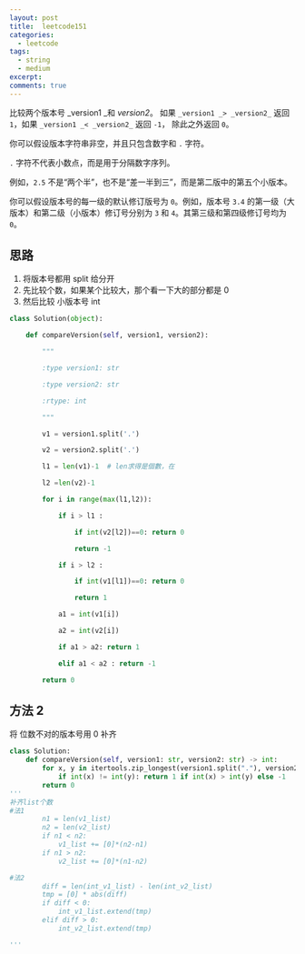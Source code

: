 ```yaml
---
layout: post
title:  leetcode151
categories: 
  - leetcode
tags:
  - string
  - medium
excerpt: 
comments: true
---
```




比较两个版本号 _version1 _和 _version2_。
如果 `_version1 _> _version2_` 返回 `1`，如果 `_version1 _< _version2_` 返回 `-1`， 除此之外返回 `0`。

你可以假设版本字符串非空，并且只包含数字和 `.` 字符。

 `.` 字符不代表小数点，而是用于分隔数字序列。

例如，`2.5` 不是“两个半”，也不是“差一半到三”，而是第二版中的第五个小版本。

你可以假设版本号的每一级的默认修订版号为 `0`。例如，版本号 `3.4` 的第一级（大版本）和第二级（小版本）修订号分别为 `3` 和 `4`。其第三级和第四级修订号均为 `0`。

## 思路 

1. 将版本号都用 split 给分开 
2. 先比较个数，如果某个比较大，那个看一下大的部分都是 0
3. 然后比较 小版本号 int

```py
class Solution(object):

    def compareVersion(self, version1, version2):

        """

        :type version1: str

        :type version2: str

        :rtype: int

        """

        v1 = version1.split('.')

        v2 = version2.split('.')

        l1 = len(v1)-1  # len求得是個數，在

        l2 =len(v2)-1

        for i in range(max(l1,l2)):

            if i > l1 :

                if int(v2[l2])==0: return 0

                return -1

            if i > l2 :

                if int(v1[l1])==0: return 0

                return 1

            a1 = int(v1[i])

            a2 = int(v2[i])

            if a1 > a2: return 1

            elif a1 < a2 : return -1

        return 0
```

## 方法 2

将 位数不对的版本号用 0 补齐

```py
class Solution:
    def compareVersion(self, version1: str, version2: str) -> int:
        for x, y in itertools.zip_longest(version1.split("."), version2.split("."), fillvalue=0):
            if int(x) != int(y): return 1 if int(x) > int(y) else -1
        return 0
'''
补齐list个数
#法1
        n1 = len(v1_list)
        n2 = len(v2_list)
        if n1 < n2:
            v1_list += [0]*(n2-n1)
        if n1 > n2:
            v2_list += [0]*(n1-n2)

#法2
        diff = len(int_v1_list) - len(int_v2_list)
        tmp = [0] * abs(diff)
        if diff < 0:
            int_v1_list.extend(tmp)
        elif diff > 0:
            int_v2_list.extend(tmp)

'''

```
